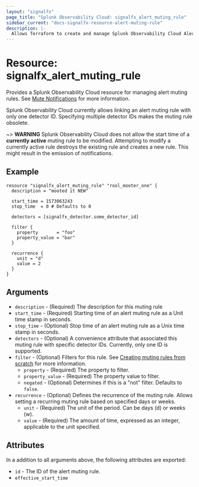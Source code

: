 ```yaml
---
layout: "signalfx"
page_title: "Splunk Observability Cloud: signalfx_alert_muting_rule"
sidebar_current: "docs-signalfx-resource-alert-muting-rule"
description: |-
  Allows Terraform to create and manage Splunk Observability Cloud Alert Muting Rules
---
```


# Resource: signalfx_alert_muting_rule

Provides a Splunk Observability Cloud resource for managing alert muting rules. See [Mute Notifications](https://docs.splunk.com/Observability/alerts-detectors-notifications/mute-notifications.html) for more information.

Splunk Observability Cloud currently allows linking an alert muting rule with only one detector ID. Specifying multiple detector IDs makes the muting rule obsolete.

~> **WARNING** Splunk Observability Cloud does not allow the start time of a **currently active** muting rule to be modified. Attempting to modify a currently active rule destroys the existing rule and creates a new rule. This might result in the emission of notifications.

## Example

```hcl
resource "signalfx_alert_muting_rule" "rool_mooter_one" {
  description = "mooted it NEW"

  start_time = 1573063243
  stop_time  = 0 # Defaults to 0

  detectors = [signalfx_detector.some_detector_id]

  filter {
    property       = "foo"
    property_value = "bar"
  }

  recurrence {
    unit = "d"
    value = 2
  }
}
```

## Arguments

* `description` - (Required) The description for this muting rule
* `start_time` - (Required) Starting time of an alert muting rule as a Unit time stamp in seconds.
* `stop_time` - (Optional) Stop time of an alert muting rule as a Unix time stamp in seconds.
* `detectors` - (Optional) A convenience attribute that associated this muting rule with specific detector IDs. Currently, only one ID is supported.
* `filter` - (Optional) Filters for this rule. See [Creating muting rules from scratch](https://docs.splunk.com/Observability/alerts-detectors-notifications/mute-notifications.html#rule-from-scratch) for more information.
  * `property` - (Required) The property to filter.
  * `property_value` - (Required) The property value to filter.
  * `negated` - (Optional) Determines if this is a "not" filter. Defaults to `false`.
* `recurrence` - (Optional) Defines the recurrence of the muting rule. Allows setting a recurring muting rule based on specified days or weeks.
  * `unit` - (Required) The unit of the period. Can be days (d) or weeks (w).
  * `value` - (Required) The amount of time, expressed as an integer, applicable to the unit specified.

## Attributes

In a addition to all arguments above, the following attributes are exported:

* `id` - The ID of the alert muting rule.
* `effective_start_time`
